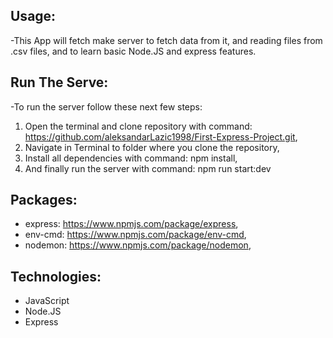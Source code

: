 ## Usage:

-This App will fetch make server to fetch data from it, and reading files from .csv files, and to learn basic Node.JS and express features.

## Run The Serve:

-To run the server follow these next few steps:

1.  Open the terminal and clone repository with command: https://github.com/aleksandarLazic1998/First-Express-Project.git,
2.  Navigate in Terminal to folder where you clone the repository,
3.  Install all dependencies with command: npm install,
4.  And finally run the server with command: npm run start:dev

## Packages:

- express: https://www.npmjs.com/package/express,
- env-cmd: https://www.npmjs.com/package/env-cmd,
- nodemon: https://www.npmjs.com/package/nodemon,

## Technologies:

- JavaScript
- Node.JS
- Express
